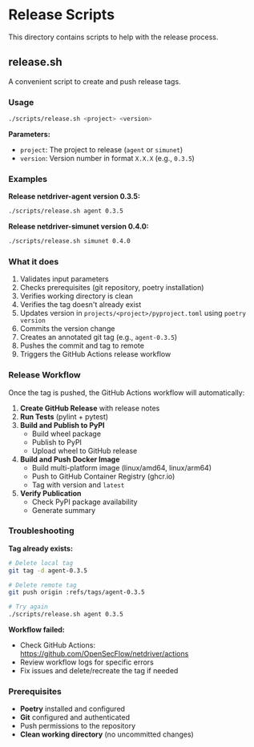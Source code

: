 # Release Scripts

This directory contains scripts to help with the release process.

## release.sh

A convenient script to create and push release tags.

### Usage

```bash
./scripts/release.sh <project> <version>
```

**Parameters:**

- `project`: The project to release (`agent` or `simunet`)
- `version`: Version number in format `X.X.X` (e.g., `0.3.5`)

### Examples

**Release netdriver-agent version 0.3.5:**

```bash
./scripts/release.sh agent 0.3.5
```

**Release netdriver-simunet version 0.4.0:**

```bash
./scripts/release.sh simunet 0.4.0
```

### What it does

1. Validates input parameters
2. Checks prerequisites (git repository, poetry installation)
3. Verifies working directory is clean
4. Verifies the tag doesn't already exist
5. Updates version in `projects/<project>/pyproject.toml` using `poetry version`
6. Commits the version change
7. Creates an annotated git tag (e.g., `agent-0.3.5`)
8. Pushes the commit and tag to remote
9. Triggers the GitHub Actions release workflow

### Release Workflow

Once the tag is pushed, the GitHub Actions workflow will automatically:

1. **Create GitHub Release** with release notes
2. **Run Tests** (pylint + pytest)
3. **Build and Publish to PyPI**
   - Build wheel package
   - Publish to PyPI
   - Upload wheel to GitHub release
4. **Build and Push Docker Image**
   - Build multi-platform image (linux/amd64, linux/arm64)
   - Push to GitHub Container Registry (ghcr.io)
   - Tag with version and `latest`
5. **Verify Publication**
   - Check PyPI package availability
   - Generate summary

### Troubleshooting

**Tag already exists:**

```bash
# Delete local tag
git tag -d agent-0.3.5

# Delete remote tag
git push origin :refs/tags/agent-0.3.5

# Try again
./scripts/release.sh agent 0.3.5
```

**Workflow failed:**

- Check GitHub Actions: <https://github.com/OpenSecFlow/netdriver/actions>
- Review workflow logs for specific errors
- Fix issues and delete/recreate the tag if needed

### Prerequisites

- **Poetry** installed and configured
- **Git** configured and authenticated
- Push permissions to the repository
- **Clean working directory** (no uncommitted changes)
